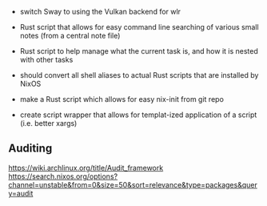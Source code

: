 - switch Sway to using the Vulkan backend for wlr

- Rust script that allows for easy command line searching of various small notes
  (from a central note file)

- Rust script to help manage what the current task is, and how it is nested with
  other tasks

- should convert all shell aliases to actual Rust scripts that are installed by
  NixOS

- make a Rust script which allows for easy nix-init from git repo

- create script wrapper that allows for templat-ized application of a script (i.e. better xargs)

## Auditing

<https://wiki.archlinux.org/title/Audit_framework>
<https://search.nixos.org/options?channel=unstable&from=0&size=50&sort=relevance&type=packages&query=audit>

